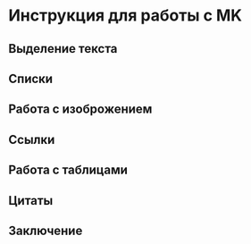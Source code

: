 # Инструкция для работы с MK

## Выделение текста 

## Списки

## Работа с изоброжением 

## Ссылки 

## Работа с таблицами 

## Цитаты 

## Заключение